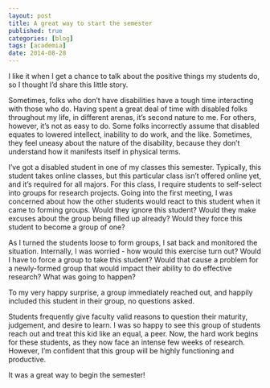 ```yaml
---
layout: post
title: A great way to start the semester
published: true
categories: [blog]
tags: [academia]
date: 2014-08-28
---
```


I like it when I get a chance to talk about the positive things my students do, so I thought I’d share this little story.

Sometimes, folks who don’t have disabilities have a tough time interacting with those who do.  Having spent a great deal of time with disabled folks throughout my life, in different arenas, it’s second nature to me.  For others, however, it’s not as easy to do.  Some folks incorrectly assume that disabled equates to lowered intellect, inability to do work, and the like.  Sometimes, they feel uneasy about the nature of the disability, because they don’t understand how it manifests itself in physical terms.

I’ve got a disabled student in one of my classes this semester.  Typically, this student takes online classes, but this particular class isn’t offered online yet, and it’s required for all majors.  For this class, I require students to self-select into groups for research projects.  Going into the first meeting, I was concerned about how the other students would react to this student when it came to forming groups.  Would they ignore this student?  Would they make excuses about the group being filled up already?  Would they force this student to become a group of one?

As I turned the students loose to form groups, I sat back and monitored the situation.  Internally, I was worried - how would this exercise turn out?  Would I have to force a group to take this student?  Would that cause a problem for a newly-formed group that would impact their ability to do effective research?  What was going to happen?

To my very happy surprise, a group immediately reached out, and happily included this student in their group, no questions asked.

Students frequently give faculty valid reasons to question their maturity, judgement, and desire to learn.  I was so happy to see this group of students reach out and treat this kid like an equal, a peer.  Now, the hard work begins for these students, as they now face an intense few weeks of research.  However, I’m confident that this group will be highly functioning and productive.

It was a great way to begin the semester!
